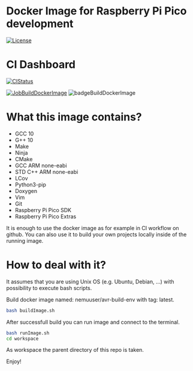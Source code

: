 # Docker Image for Raspberry Pi Pico development

[![License](https://img.shields.io/badge/License-MIT-purple.svg)](LICENSE)

# CI Dashboard

[![CIStatus](https://img.shields.io/github/workflow/status/bkozdras/docker-rpi-pico-build-env/docker-rpi-pico-build-env-ci?label=CI%20Status)](CISTATUS)

[![JobBuildDockerImage](https://img.shields.io/badge/Job-Build--Docker--Image-lightgrey)](JOBBUILDOCKERIMAGE)
![badgeBuildDockerImage](https://img.shields.io/endpoint?url=https://gist.githubusercontent.com/bkozdras/6b1982a4b959b8684caa029b3414819f/raw/badgeBuildDockerImage.json?service=github)

# What this image contains?

- GCC 10
- G++ 10
- Make
- Ninja
- CMake
- GCC ARM none-eabi
- STD C++ ARM none-eabi
- LCov
- Python3-pip
- Doxygen
- Vim
- Git
- Raspberry Pi Pico SDK
- Raspberry Pi Pico Extras

It is enough to use the docker image as for example in CI workflow on github. You can also use it to build your own projects locally inside of the running image.

# How to deal with it?

It assumes that you are using Unix OS (e.g. Ubuntu, Debian, ...) with possibility to execute bash scripts.

Build docker image named: nemuuser/avr-build-env with tag: latest.
```sh
bash buildImage.sh
```

After successfull build you can run image and connect to the terminal.
```sh
bash runImage.sh
cd workspace
```
As workspace the parent directory of this repo is taken.

Enjoy!
